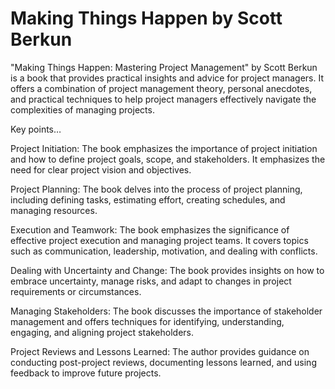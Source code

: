 # Making Things Happen by Scott Berkun

"Making Things Happen: Mastering Project Management" by Scott Berkun is a book that provides practical insights and advice for project managers. It offers a combination of project management theory, personal anecdotes, and practical techniques to help project managers effectively navigate the complexities of managing projects.

Key points…

Project Initiation: The book emphasizes the importance of project initiation and how to define project goals, scope, and stakeholders. It emphasizes the need for clear project vision and objectives.

Project Planning: The book delves into the process of project planning, including defining tasks, estimating effort, creating schedules, and managing resources.

Execution and Teamwork: The book emphasizes the significance of effective project execution and managing project teams. It covers topics such as communication, leadership, motivation, and dealing with conflicts.

Dealing with Uncertainty and Change: The book provides insights on how to embrace uncertainty, manage risks, and adapt to changes in project requirements or circumstances.

Managing Stakeholders: The book discusses the importance of stakeholder management and offers techniques for identifying, understanding, engaging, and aligning project stakeholders. 

Project Reviews and Lessons Learned: The author provides guidance on conducting post-project reviews, documenting lessons learned, and using feedback to improve future projects.
